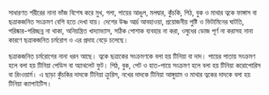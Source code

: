 সাধারণত শরীরের নানা ভাঁজ বিশেষ করে মুখ, গলা, পায়ের আঙুল, মলদ্বার, কুঁচকি, পিঠ, বুক ও মাথার ত্বকে ফাঙ্গাস বা ছত্রাকজনিত সংক্রমণ বেশি হতে দেখা যায়। দেশের উষ্ণ আর্দ্র আবহাওয়া, প্রয়োজনীয় পুষ্টি ও ভিটামিনের ঘাটতি, পরিষ্কার-পরিচ্ছন্ন না থাকা, অনিয়ন্ত্রিত খাদ্যাভ্যাস, সঠিক পোশাক ব্যবহার না করা, ওষুধের ডোজ পূর্ণ না করাসহ নানা কারণে ছত্রাকজনিত চর্মরোগ ও এর প্রদাহ বেড়ে চলেছে।

ছত্রাকজনিত চর্মরোগের নানা ধরন আছে। ত্বকে ছত্রাকের সংক্রমণকে বলা হয় টিনিয়া বা দাদ। পায়ের পাতায় সংক্রমণ হলে বলা হয় টিনিয়া পেডিস বা অ্যাথলেট ফুট। পিঠ, বুক, পেট ও হাত-পায়ে সংক্রমণ হলে বলা হয় টিনিয়া করোপোরিস বা রিংওয়ার্ম। এ ছাড়া কুঁচকির দাদকে টিনিয়া ক্রুরিস, নখের দাদকে টিনিয়া আঙ্গুয়াম ও মাথার ত্বকের দাদকে বলা হয় টিনিয়া ক্যাপাইটিস।

